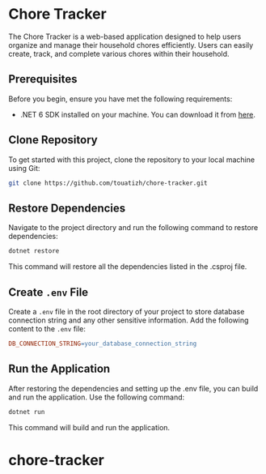 # Chore Tracker

The Chore Tracker is a web-based application designed to help users organize and manage their household chores efficiently. Users can easily create, track, and complete various chores within their household.

## Prerequisites

Before you begin, ensure you have met the following requirements:
- .NET 6 SDK installed on your machine. You can download it from [here](https://dotnet.microsoft.com/download/dotnet/6.0).

## Clone Repository

To get started with this project, clone the repository to your local machine using Git:

```bash
git clone https://github.com/touatizh/chore-tracker.git
```

## Restore Dependencies

Navigate to the project directory and run the following command to restore dependencies:

```bash
dotnet restore
```
This command will restore all the dependencies listed in the .csproj file.

## Create `.env` File
Create a `.env` file in the root directory of your project to store database connection string and any other sensitive information. Add the following content to the `.env` file:

```makefile
DB_CONNECTION_STRING=your_database_connection_string
```

## Run the Application
After restoring the dependencies and setting up the .env file, you can build and run the application. Use the following command:

```bash
dotnet run
```
This command will build and run the application.


# chore-tracker
